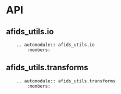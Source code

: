 # API

## afids_utils.io

```{eval-rst}
    .. automodule:: afids_utils.io
        :members:
```

## afids_utils.transforms

```{eval-rst}
    .. automodule:: afids_utils.transforms
        :members:
```